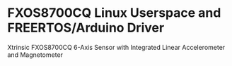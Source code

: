 FXOS8700CQ Linux Userspace and FREERTOS/Arduino Driver
==================

Xtrinsic FXOS8700CQ 6-Axis Sensor with Integrated Linear Accelerometer and Magnetometer


